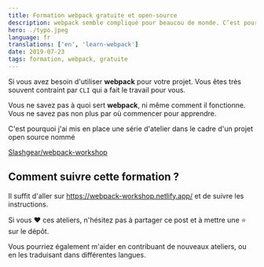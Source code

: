```yaml
---
title: Formation webpack gratuite et open-source
description: webpack semble compliqué pour beaucou de monde. C’est pourquoi j'ai créé des ateliers pour apprendre ses concepts en partant de la base.
hero: ./typo.jpeg
language: fr
translations: ['en', 'learn-webpack']
date: 2019-07-23
tags: formation, webpack, gratuite
---
```


Si vous avez besoin d'utiliser **webpack** pour votre projet. Vous êtes très souvent contraint par `CLI` qui a fait le travail pour vous.

Vous ne savez pas à quoi sert **webpack**, ni même comment il fonctionne. Vous ne savez pas non plus par où commencer pour apprendre.

C'est pourquoi j'ai mis en place une série d'atelier dans le cadre d'un projet open source nommé

[Slashgear/webpack-workshop](https://github.com/Slashgear/webpack-workshop)

## Comment suivre cette formation ?

Il suffit d'aller sur https://webpack-workshop.netlify.app/ et de suivre les instructions.

Si vous ❤️ ces ateliers, n'hésitez pas à partager ce post et à mettre une ⭐️ sur le dépôt.

Vous pourriez également m'aider en contribuant de nouveaux ateliers, ou en les traduisant dans différentes langues.
